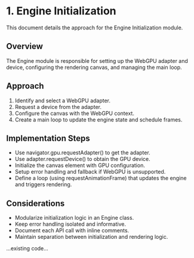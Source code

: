 # 1. Engine Initialization

This document details the approach for the Engine Initialization module.

## Overview

The Engine module is responsible for setting up the WebGPU adapter and device, configuring the rendering canvas, and managing the main loop.

## Approach

1. Identify and select a WebGPU adapter.
2. Request a device from the adapter.
3. Configure the canvas with the WebGPU context.
4. Create a main loop to update the engine state and schedule frames.

## Implementation Steps

- Use navigator.gpu.requestAdapter() to get the adapter.
- Use adapter.requestDevice() to obtain the GPU device.
- Initialize the canvas element with GPU configuration.
- Setup error handling and fallback if WebGPU is unsupported.
- Define a loop (using requestAnimationFrame) that updates the engine and triggers rendering.

## Considerations

- Modularize initialization logic in an Engine class.
- Keep error handling isolated and informative.
- Document each API call with inline comments.
- Maintain separation between initialization and rendering logic.

...existing code...
